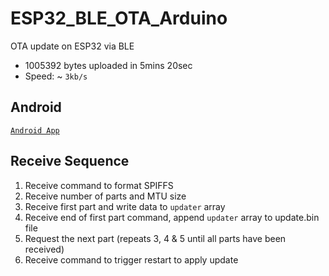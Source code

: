 # ESP32_BLE_OTA_Arduino
OTA update on ESP32 via BLE

- 1005392 bytes uploaded in 5mins 20sec
- Speed: ~ `3kb/s`

## Android
[`Android App`](https://github.com/fbiego/ESP32_BLE_OTA_Android)

## Receive Sequence
1. Receive command to format SPIFFS
2. Receive number of parts and MTU size
3. Receive first part and write data to `updater` array
4. Receive end of first part command, append `updater` array to update.bin file
5. Request the next part (repeats 3, 4 & 5 until all parts have been received)
6. Receive command to trigger restart to apply update
